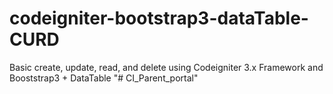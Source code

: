 # codeigniter-bootstrap3-dataTable-CURD
Basic create, update, read, and delete using Codeigniter 3.x Framework and Booststrap3 + DataTable 
"# CI_Parent_portal" 
